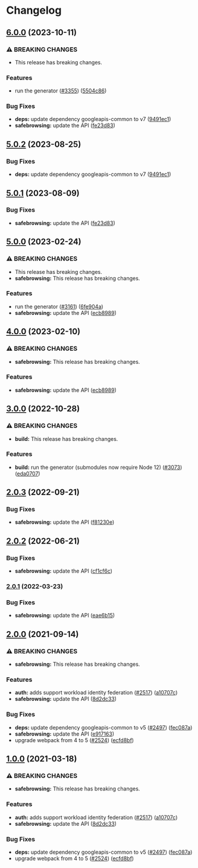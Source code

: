 # Changelog

## [6.0.0](https://github.com/googleapis/google-api-nodejs-client/compare/safebrowsing-v5.0.2...safebrowsing-v6.0.0) (2023-10-11)


### ⚠ BREAKING CHANGES

* This release has breaking changes.

### Features

* run the generator ([#3355](https://github.com/googleapis/google-api-nodejs-client/issues/3355)) ([5504c86](https://github.com/googleapis/google-api-nodejs-client/commit/5504c86fd61740886047320e2ed70f02a164acd7))


### Bug Fixes

* **deps:** update dependency googleapis-common to v7 ([9491ec1](https://github.com/googleapis/google-api-nodejs-client/commit/9491ec1cdc3c413e7d73edcfcd59cf5c28a7c855))
* **safebrowsing:** update the API ([fe23d83](https://github.com/googleapis/google-api-nodejs-client/commit/fe23d83559d427ae9b5aea1a78faaecd0be92c10))

## [5.0.2](https://github.com/googleapis/google-api-nodejs-client/compare/safebrowsing-v5.0.1...safebrowsing-v5.0.2) (2023-08-25)


### Bug Fixes

* **deps:** update dependency googleapis-common to v7 ([9491ec1](https://github.com/googleapis/google-api-nodejs-client/commit/9491ec1cdc3c413e7d73edcfcd59cf5c28a7c855))

## [5.0.1](https://github.com/googleapis/google-api-nodejs-client/compare/safebrowsing-v5.0.0...safebrowsing-v5.0.1) (2023-08-09)


### Bug Fixes

* **safebrowsing:** update the API ([fe23d83](https://github.com/googleapis/google-api-nodejs-client/commit/fe23d83559d427ae9b5aea1a78faaecd0be92c10))

## [5.0.0](https://github.com/googleapis/google-api-nodejs-client/compare/safebrowsing-v4.0.0...safebrowsing-v5.0.0) (2023-02-24)


### ⚠ BREAKING CHANGES

* This release has breaking changes.
* **safebrowsing:** This release has breaking changes.

### Features

* run the generator ([#3161](https://github.com/googleapis/google-api-nodejs-client/issues/3161)) ([6fe904a](https://github.com/googleapis/google-api-nodejs-client/commit/6fe904a5f056b3e3789b80111b9b3eecba2dc9e7))
* **safebrowsing:** update the API ([ecb8989](https://github.com/googleapis/google-api-nodejs-client/commit/ecb8989ba492449389bce301095cdc6f76369061))

## [4.0.0](https://github.com/googleapis/google-api-nodejs-client/compare/safebrowsing-v3.0.0...safebrowsing-v4.0.0) (2023-02-10)


### ⚠ BREAKING CHANGES

* **safebrowsing:** This release has breaking changes.

### Features

* **safebrowsing:** update the API ([ecb8989](https://github.com/googleapis/google-api-nodejs-client/commit/ecb8989ba492449389bce301095cdc6f76369061))

## [3.0.0](https://github.com/googleapis/google-api-nodejs-client/compare/safebrowsing-v2.0.3...safebrowsing-v3.0.0) (2022-10-28)


### ⚠ BREAKING CHANGES

* **build:** This release has breaking changes.

### Features

* **build:** run the generator (submodules now require Node 12) ([#3073](https://github.com/googleapis/google-api-nodejs-client/issues/3073)) ([eda0707](https://github.com/googleapis/google-api-nodejs-client/commit/eda07079dadab46a80b6f9ede618f4f43030169e))

## [2.0.3](https://github.com/googleapis/google-api-nodejs-client/compare/safebrowsing-v2.0.2...safebrowsing-v2.0.3) (2022-09-21)


### Bug Fixes

* **safebrowsing:** update the API ([f81230e](https://github.com/googleapis/google-api-nodejs-client/commit/f81230eb471a62a3905102f607c3955fe2da3711))

## [2.0.2](https://github.com/googleapis/google-api-nodejs-client/compare/safebrowsing-v2.0.1...safebrowsing-v2.0.2) (2022-06-21)


### Bug Fixes

* **safebrowsing:** update the API ([cf1cf6c](https://github.com/googleapis/google-api-nodejs-client/commit/cf1cf6c07b91b5476abf6286ef6c44161fb3534c))

### [2.0.1](https://github.com/googleapis/google-api-nodejs-client/compare/safebrowsing-v2.0.0...safebrowsing-v2.0.1) (2022-03-23)


### Bug Fixes

* **safebrowsing:** update the API ([eae6b15](https://github.com/googleapis/google-api-nodejs-client/commit/eae6b154d8cfc020665f2ece1855bde7547007b5))

## [2.0.0](https://www.github.com/googleapis/google-api-nodejs-client/compare/safebrowsing-v1.0.0...safebrowsing-v2.0.0) (2021-09-14)


### ⚠ BREAKING CHANGES

* **safebrowsing:** This release has breaking changes.

### Features

* **auth:** adds support workload identity federation ([#2517](https://www.github.com/googleapis/google-api-nodejs-client/issues/2517)) ([a10707c](https://www.github.com/googleapis/google-api-nodejs-client/commit/a10707c477759e7c9ef6360a2fe800856fb600c1))
* **safebrowsing:** update the API ([8d2dc33](https://www.github.com/googleapis/google-api-nodejs-client/commit/8d2dc334504480e64d85c96c61aac3ca730dd802))


### Bug Fixes

* **deps:** update dependency googleapis-common to v5 ([#2497](https://www.github.com/googleapis/google-api-nodejs-client/issues/2497)) ([fec087a](https://www.github.com/googleapis/google-api-nodejs-client/commit/fec087abcf3d994dd41c3ffa0a0c12b1f9f09dae))
* **safebrowsing:** update the API ([e917163](https://www.github.com/googleapis/google-api-nodejs-client/commit/e9171631fc41fff1a7f543e8fd699de7c7336430))
* upgrade webpack from 4 to 5  ([#2524](https://www.github.com/googleapis/google-api-nodejs-client/issues/2524)) ([ecfd8bf](https://www.github.com/googleapis/google-api-nodejs-client/commit/ecfd8bfcd06e1beabff7ec9a8c4000222379eb8d))

## [1.0.0](https://www.github.com/googleapis/google-api-nodejs-client/compare/safebrowsing-v0.1.0...safebrowsing-v1.0.0) (2021-03-18)


### ⚠ BREAKING CHANGES

* **safebrowsing:** This release has breaking changes.

### Features

* **auth:** adds support workload identity federation ([#2517](https://www.github.com/googleapis/google-api-nodejs-client/issues/2517)) ([a10707c](https://www.github.com/googleapis/google-api-nodejs-client/commit/a10707c477759e7c9ef6360a2fe800856fb600c1))
* **safebrowsing:** update the API ([8d2dc33](https://www.github.com/googleapis/google-api-nodejs-client/commit/8d2dc334504480e64d85c96c61aac3ca730dd802))


### Bug Fixes

* **deps:** update dependency googleapis-common to v5 ([#2497](https://www.github.com/googleapis/google-api-nodejs-client/issues/2497)) ([fec087a](https://www.github.com/googleapis/google-api-nodejs-client/commit/fec087abcf3d994dd41c3ffa0a0c12b1f9f09dae))
* upgrade webpack from 4 to 5  ([#2524](https://www.github.com/googleapis/google-api-nodejs-client/issues/2524)) ([ecfd8bf](https://www.github.com/googleapis/google-api-nodejs-client/commit/ecfd8bfcd06e1beabff7ec9a8c4000222379eb8d))
